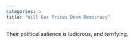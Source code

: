 ```yaml
---
categories: a
title: "Will Gas Prices Doom Democracy"
---
```

Their political salience is ludicrous, and terrifying.